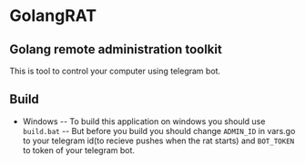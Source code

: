 # GolangRAT
## Golang remote administration toolkit
This is tool to control your computer using telegram bot.
## Build
- Windows
-- To build this application on windows you should use `build.bat`
-- But before you build you should change `ADMIN_ID` in vars.go to your telegram id(to recieve pushes when the rat starts) and `BOT_TOKEN` to token of your telegram bot.
